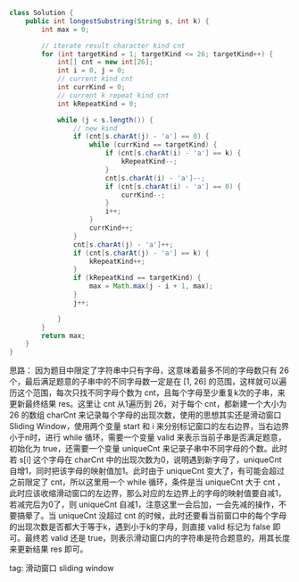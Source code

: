 ```Java
class Solution {
    public int longestSubstring(String s, int k) {
        int max = 0;

        // iterate result character kind cnt
        for (int targetKind = 1; targetKind <= 26; targetKind++) {
            int[] cnt = new int[26];
            int i = 0, j = 0;
            // current kind cnt
            int currKind = 0;
            // current k repeat kind cnt
            int kRepeatKind = 0;

            while (j < s.length()) {
                // new kind
                if (cnt[s.charAt(j) - 'a'] == 0) {
                    while (currKind == targetKind) {
                        if (cnt[s.charAt(i) - 'a'] == k) {
                            kRepeatKind--;
                        }
                        cnt[s.charAt(i) - 'a']--;
                        if (cnt[s.charAt(i) - 'a'] == 0) {
                            currKind--;
                        }
                        i++;
                    }
                    currKind++;
                }
                cnt[s.charAt(j) - 'a']++;
                if (cnt[s.charAt(j) - 'a'] == k) {
                    kRepeatKind++;
                }
                if (kRepeatKind == targetKind) {
                    max = Math.max(j - i + 1, max);
                }
                j++;

            }
        }
        return max;
    }
}
```
思路：
因为题目中限定了字符串中只有字母，这意味着最多不同的字母数只有 26 个，最后满足题意的子串中的不同字母数一定是在 [1, 26] 的范围，这样就可以遍历这个范围，每次只找不同字母个数为 cnt，且每个字母至少重复k次的子串，来更新最终结果 res。这里让 cnt 从1遍历到 26，对于每个 cnt，都新建一个大小为 26 的数组 charCnt 来记录每个字母的出现次数，使用的思想其实还是滑动窗口 Sliding Window，使用两个变量 start 和 i 来分别标记窗口的左右边界，当右边界小于n时，进行 while 循环，需要一个变量 valid 来表示当前子串是否满足题意，初始化为 true，还需要一个变量 uniqueCnt 来记录子串中不同字母的个数。此时若 s[i] 这个字母在 charCnt 中的出现次数为0，说明遇到新字母了，uniqueCnt 自增1，同时把该字母的映射值加1。此时由于 uniqueCnt 变大了，有可能会超过之前限定了 cnt，所以这里用一个 while 循环，条件是当 uniqueCnt 大于 cnt ，此时应该收缩滑动窗口的左边界，那么对应的左边界上的字母的映射值要自减1，若减完后为0了，则 uniqueCnt 自减1，注意这里一会后加，一会先减的操作，不要搞晕了。当 uniqueCnt 没超过 cnt 的时候，此时还要看当前窗口中的每个字母的出现次数是否都大于等于k，遇到小于k的字母，则直接 valid 标记为 false 即可。最终若 valid 还是 true，则表示滑动窗口内的字符串是符合题意的，用其长度来更新结果 res 即可。

tag: 滑动窗口 sliding window

